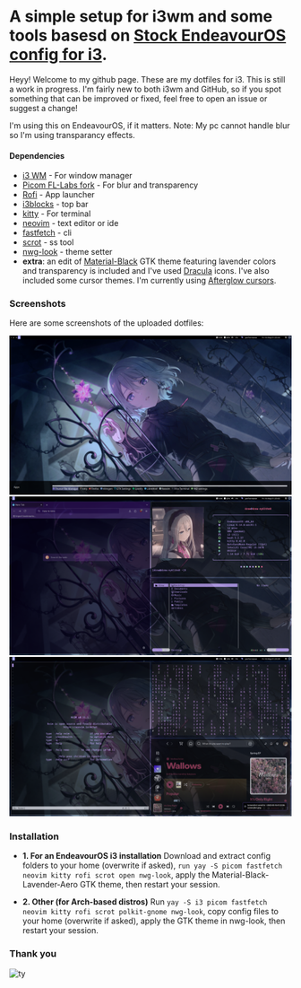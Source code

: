 # A simple setup for i3wm and some tools basesd on [Stock EndeavourOS config for i3](https://github.com/endeavouros-team/endeavouros-i3wm-setup).

Heyy! Welcome to my github page.
These are my dotfiles for i3. This is still a work in progress. I'm fairly new to both i3wm and GitHub, so if you spot something that can be improved or fixed, feel free to open an issue or suggest a change!

I'm using this on EndeavourOS, if it matters.
Note: My pc cannot handle blur so I'm using transparancy effects.

#### Dependencies

- [i3 WM](https://i3wm.org/) - For window manager
- [Picom FL-Labs fork](https://github.com/FT-Labs/picom) - For blur and transparency
- [Rofi](https://github.com/davatorium/rofi) - App launcher
- [i3blocks](https://github.com/vivien/i3blocks) - top bar
- [kitty](https://github.com/kovidgoyal/kitty) - For terminal
- [neovim](https://github.com/neovim/neovim) - text editor or ide
- [fastfetch](https://github.com/fastfetch-cli/fastfetch) - cli
- [scrot](https://github.com/resurrecting-open-source-projects/scrot) - ss tool
- [nwg-look](https://github.com/nwg-piotr/nwg-look) - theme setter
- **extra**: an edit of [Material-Black](https://www.gnome-look.org/p/1316887) GTK theme featuring lavender colors and transparency is included and I've used [Dracula](https://github.com/m4thewz/dracula-icons) icons. I've also included some cursor themes. I'm currently using [Afterglow cursors](https://github.com/yeyushengfan258/Afterglow-Cursors).

### Screenshots
Here are some screenshots of the uploaded dotfiles:

![screenshot1](assets/screenshot1.png)
![screenshto2](assets/screenshot2.png)
![screenshot3](assets/screenshot3.png)

### Installation 

- **1. For an EndeavourOS i3 installation**
  Download and extract config folders to your home (overwrite if asked), `run yay -S picom fastfetch neovim kitty rofi scrot open nwg-look`, apply the Material-Black-Lavender-Aero GTK theme, then restart your session.

- **2. Other (for Arch-based distros)**
  Run `yay -S i3 picom fastfetch neovim kitty rofi scrot polkit-gnome nwg-look`, copy config files to your home (overwrite if asked), apply the GTK theme in nwg-look, then restart your session.

### Thank you 
![ty](assets/2.png)
